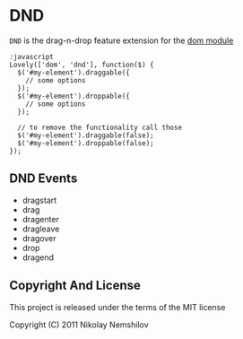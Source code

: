 # DND

`DND` is the drag-n-drop feature extension for the [dom module](/packages/dom)

    :javascript
    Lovely(['dom', 'dnd'], function($) {
      $('#my-element').draggable({
        // some options
      });
      $('#my-element').droppable({
        // some options
      });

      // to remove the functionality call those
      $('#my-element').draggable(false);
      $('#my-element').droppable(false);
    });

## DND Events

 * dragstart
 * drag
 * dragenter
 * dragleave
 * dragover
 * drop
 * dragend


## Copyright And License

This project is released under the terms of the MIT license

Copyright (C) 2011 Nikolay Nemshilov